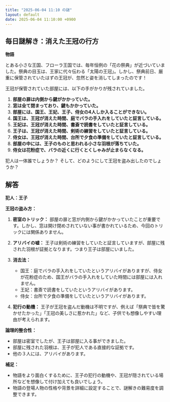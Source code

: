 ```yaml
---
title: "2025-06-04 11:10 の謎"
layout: default
date: 2025-06-04 11:10:00 +0900
---
```

## 毎日謎解き：消えた王冠の行方

**物語**

とある小さな王国、フローラ王国では、毎年恒例の「花の祭典」が近づいていました。祭典の目玉は、王家に代々伝わる「太陽の王冠」。しかし、祭典前日、厳重に保管されていたはずの王冠が、忽然と姿を消してしまったのです！

王冠が保管されていた部屋には、以下の手がかりが残されていました。

1.  **部屋の扉は内側から鍵がかかっていた。**
2.  **窓は全て閉まっており、鍵もかかっていた。**
3.  **部屋には、国王、王妃、王子、侍女の4人しか入ることができない。**
4.  **国王は、王冠が消えた時間、庭でバラの手入れをしていたと証言している。**
5.  **王妃は、王冠が消えた時間、書斎で読書をしていたと証言している。**
6.  **王子は、王冠が消えた時間、剣術の練習をしていたと証言している。**
7.  **侍女は、王冠が消えた時間、台所で夕食の準備をしていたと証言している。**
8.  **部屋の中には、王子のものと思われる小さな羽根が落ちていた。**
9. **侍女は花粉症で、バラの近くに行くとくしゃみが止まらなくなる。**

犯人は一体誰でしょうか？ そして、どのようにして王冠を盗み出したのでしょうか？

## 解答

**犯人：王子**

**王冠の盗み方：**

1.  **密室のトリック：** 部屋の扉と窓が内側から鍵がかかっていたことが重要です。しかし、窓は開け閉めされていない事が書かれているため、今回のトリックには関係ありません。
2.  **アリバイの嘘：** 王子は剣術の練習をしていたと証言していますが、部屋に残された羽根が証拠となります。つまり王子は部屋にいました。
3.  **消去法：**

    *   国王：庭でバラの手入れをしていたというアリバイがありますが、侍女が花粉症のため、国王がバラの手入れをしていた時間には部屋には入れません。
    *   王妃：書斎で読書をしていたというアリバイがあります。
    *   侍女：台所で夕食の準備をしていたというアリバイがあります。
4.  **犯行の動機：** 王子が王冠を盗んだ動機は不明ですが、例えば「祭典で皆を驚かせたかった」「王冠の美しさに惹かれた」など、子供でも想像しやすい理由が考えられます。

**論理的整合性：**

*   部屋は密室でしたが、王子は部屋に入る事ができました。
*   部屋に残された羽根は、王子が犯人である直接的な証拠です。
*   他の３人には、アリバイがあります。

**補足：**

*   物語をより面白くするために、王子の犯行の動機や、王冠が隠されている場所などを想像して付け加えても良いでしょう。
*   物語の登場人物の性格や背景を詳細に設定することで、謎解きの難易度を調整できます。
